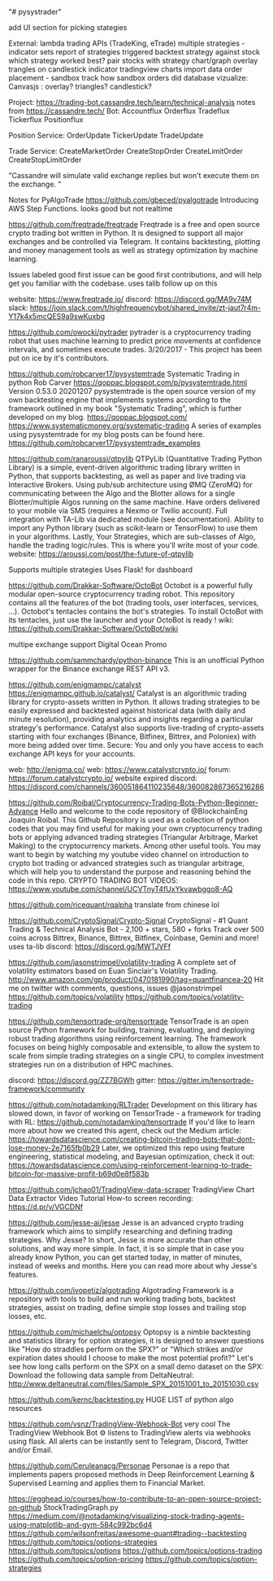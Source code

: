"# pysystrader" 

add UI section for picking stategies

External:
lambda trading APIs (TradeKing, eTrade)
multiple strategies - indicator sets
report of strategies triggered
backtest strategy against stock 
which strategy worked best?
pair stocks with strategy
chart/graph overlay trangles on candlestick indicator
tradingview charts
import data
order placement - sandbox
track how sandbox orders did
database
vizualize:
Canvasjs : overlay? triangles? candlestick?

Project: https://trading-bot.cassandre.tech/learn/technical-analysis
notes from https://cassandre.tech/
Bot:
Accountflux
Orderflux
Tradeflux
Tickerflux
Positionflux

Position Service:
OrderUpdate
TickerUpdate
TradeUpdate

Trade Service:
CreateMarketOrder
CreateStopOrder
CreateLimitOrder
CreateStopLimitOrder

"Cassandre will simulate valid exchange replies but won't execute them on the exchange. "

Notes for PyAlgoTrade
https://github.com/gbeced/pyalgotrade
Introducing AWS Step Functions.
looks good but not realtime

https://github.com/freqtrade/freqtrade
Freqtrade is a free and open source crypto trading bot written in Python. It is designed to support all major exchanges and be controlled via Telegram. It contains backtesting, plotting and money management tools as well as strategy optimization by machine learning.


Issues labeled good first issue can be good first contributions, and will help get you familiar with the codebase.
uses talib
follow up on this

website: https://www.freqtrade.io/
discord: https://discord.gg/MA9v74M
slack: https://join.slack.com/t/highfrequencybot/shared_invite/zt-jaut7r4m-Y17k4x5mcQES9a9swKuxbg

https://github.com/owocki/pytrader
pytrader is a cryptocurrency trading robot that uses machine learning to predict price movements at confidence intervals, 
and sometimes execute trades. 
3/20/2017 - This project has been put on ice by it's contributors. 

https://github.com/robcarver17/pysystemtrade
Systematic Trading in python
Rob Carver
https://qoppac.blogspot.com/p/pysystemtrade.html
Version 0.53.0
20201207
pysystemtrade is the open source version of my own backtesting engine that implements systems according to the framework 
outlined in my book "Systematic Trading", which is further developed on my blog.
https://qoppac.blogspot.com/
https://www.systematicmoney.org/systematic-trading
A series of examples using pysystemtrade for my blog posts can be found here.
https://github.com/robcarver17/pysystemtrade_examples

https://github.com/ranaroussi/qtpylib
QTPyLib (Quantitative Trading Python Library) is a simple, event-driven algorithmic trading library written in Python, 
that supports backtesting, as well as paper and live trading via Interactive Brokers.
Using pub/sub architecture using ØMQ (ZeroMQ) for communicating between the Algo and the Blotter allows 
for a single Blotter/multiple Algos running on the same machine.
Have orders delivered to your mobile via SMS (requires a Nexmo or Twilio account).
Full integration with TA-Lib via dedicated module (see documentation).
Ability to import any Python library (such as scikit-learn or TensorFlow) to use them in your algorithms.
Lastly, Your Strategies, which are sub-classes of Algo, handle the trading logic/rules. This is where you'll write most of your code.
website: https://aroussi.com/post/the-future-of-qtpylib

Supports multiple strategies
Uses Flask! for dashboard

https://github.com/Drakkar-Software/OctoBot
Octobot is a powerful fully modular open-source cryptocurrency trading robot.
This repository contains all the features of the bot (trading tools, user interfaces, services, ...). Octobot's tentacles contains the bot's strategies.
To install OctoBot with its tentacles, just use the launcher and your OctoBot is ready !
wiki: https://github.com/Drakkar-Software/OctoBot/wiki

multipe exchange support
Digital Ocean Promo

https://github.com/sammchardy/python-binance
This is an unofficial Python wrapper for the Binance exchange REST API v3.

https://github.com/enigmampc/catalyst
https://enigmampc.github.io/catalyst/
Catalyst is an algorithmic trading library for crypto-assets written in Python. It allows trading strategies to be easily expressed and backtested against historical data (with daily and minute resolution), providing analytics and insights regarding a particular strategy's performance. Catalyst also supports live-trading of crypto-assets starting with four exchanges (Binance, Bitfinex, Bittrex, and Poloniex) with more being added over time.
Secure: You and only you have access to each exchange API keys for your accounts.

web: http://enigma.co/
web: https://www.catalystcrypto.io/
forum: https://forum.catalystcrypto.io/
website expired
discord: https://discord.com/channels/360051864110235648/360082867365216286

https://github.com/Roibal/Cryptocurrency-Trading-Bots-Python-Beginner-Advance
Hello and welcome to the code repository of @BlockchainEng Joaquin Roibal.
This Github Repository is used as a collection of python codes that you may find useful for making your own cryptocurrency trading bots or applying advanced trading strategies (Triangular Arbitrage, Market Making) to the cryptocurrency markets. Among other useful tools.
You may want to begin by watching my youtube video channel on introduction to crypto bot trading or advanced strategies such as triangular arbitrage, which will help you to understand the purpose and reasoning behind the code in this repo.
CRYPTO TRADING BOT VIDEOS: https://www.youtube.com/channel/UCVTnyT4fUxYkvawbggo8-AQ

https://github.com/ricequant/rqalpha
translate from chinese lol

https://github.com/CryptoSignal/Crypto-Signal
CryptoSignal - #1 Quant Trading & Technical Analysis Bot - 2,100 + stars, 580 + forks
Track over 500 coins across Bittrex, Binance, Bittrex, Bitfinex, Coinbase, Gemini and more!
uses ta-lib
discord: https://discord.gg/MWTJVFf

https://github.com/jasonstrimpel/volatility-trading
A complete set of volatility estimators based on Euan Sinclair's Volatility Trading.
http://www.amazon.com/gp/product/0470181990/tag=quantfinancea-20
Hit me on twitter with comments, questions, issues @jasonstrimpel
https://github.com/topics/volatility
https://github.com/topics/volatility-trading

https://github.com/tensortrade-org/tensortrade
TensorTrade is an open source Python framework for building, training, evaluating, and deploying robust trading algorithms using reinforcement learning. The framework focuses on being highly composable and extensible, to allow the system to scale from simple trading strategies on a single CPU, to complex investment strategies run on a distribution of HPC machines.

discord: https://discord.gg/ZZ7BGWh
gitter: https://gitter.im/tensortrade-framework/community

https://github.com/notadamking/RLTrader
Development on this library has slowed down, in favor of working on TensorTrade - a framework for trading with RL: https://github.com/notadamking/tensortrade
If you'd like to learn more about how we created this agent, check out the Medium article: https://towardsdatascience.com/creating-bitcoin-trading-bots-that-dont-lose-money-2e7165fb0b29
Later, we optimized this repo using feature engineering, statistical modeling, and Bayesian optimization, check it out: https://towardsdatascience.com/using-reinforcement-learning-to-trade-bitcoin-for-massive-profit-b69d0e8f583b

https://github.com/jchao01/TradingView-data-scraper
TradingView Chart Data Extractor
Video Tutorial
How-to screen recording: https://d.pr/v/VGCDNf

https://github.com/jesse-ai/jesse
Jesse is an advanced crypto trading framework which aims to simplify researching and defining trading strategies.
Why Jesse?
In short, Jesse is more accurate than other solutions, and way more simple. In fact, it is so simple that in case you already know Python, you can get started today, in matter of minutes, instead of weeks and months.
Here you can read more about why Jesse's features.

https://github.com/ivopetiz/algotrading
Algotrading Framework is a repository with tools to build and run working trading bots, backtest strategies, assist on trading, define simple stop losses and trailing stop losses, etc.

https://github.com/michaelchu/optopsy
Optopsy is a nimble backtesting and statistics library for option strategies, it is designed to answer questions like "How do straddles perform on the SPX?" or "Which strikes and/or expiration dates should I choose to make the most potential profit?"
Let's see how long calls perform on the SPX on a small demo dataset on the SPX: Download the following data sample from DeltaNeutral: http://www.deltaneutral.com/files/Sample_SPX_20151001_to_20151030.csv

https://github.com/kernc/backtesting.py
HUGE LIST of python algo resources

https://github.com/vsnz/TradingView-Webhook-Bot
very cool
The TradingView Webhook Bot ⚙️ listens to TradingView alerts via webhooks using flask. All alerts can be instantly sent to Telegram, Discord, Twitter and/or Email.

https://github.com/Ceruleanacg/Personae
Personae is a repo that implements papers proposed methods in Deep Reinforcement Learning & Supervised Learning and applies them to Financial Market.





https://egghead.io/courses/how-to-contribute-to-an-open-source-project-on-github
StockTradingGraph.py
https://medium.com/@notadamking/visualizing-stock-trading-agents-using-matplotlib-and-gym-584c992bc6d4
https://github.com/wilsonfreitas/awesome-quant#trading--backtesting
https://github.com/topics/options-strategies
https://github.com/topics/options
https://github.com/topics/options-trading
https://github.com/topics/option-pricing
https://github.com/topics/option-strategies










